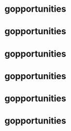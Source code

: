 # gopportunities
# gopportunities
# gopportunities
# gopportunities
# gopportunities
# gopportunities

